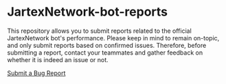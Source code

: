 # JartexNetwork-bot-reports
This repository allows you to submit reports related to the official JartexNetwork bot's performance. Please keep in mind to remain on-topic, and only submit reports based on confirmed issues. Therefore, before submitting a report, contact your teammates and gather feedback on whether it is indeed an issue or not.

[Submit a Bug Report](https://github.com/Rodagave/JartexNetwork-bot-reports/issues)
